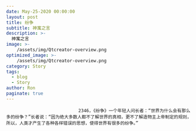 ```yaml
---
date: May-25-2020 00:00:00
layout: post
title: 纷争
subtitle: 神寓之言
description: >-
  神寓之言
image: >-
    /assets/img/Qtcreator-overview.png
optimized_image: >-
    /assets/img/Qtcreator-overview.png
category: Story
tags:
  - blog
  - Story
author: Ron
paginate: true
---
```


							　　2346，《纷争》一个年轻人问长者：“世界为什么会有那么多的纷争？”长者说：“因为绝大多数人都不了解世界的真相，更不了解造物主上帝制定的规则，所以，人类才产生了各种各样错误的思想，使得世界有很多的纷争。”
							
							
						